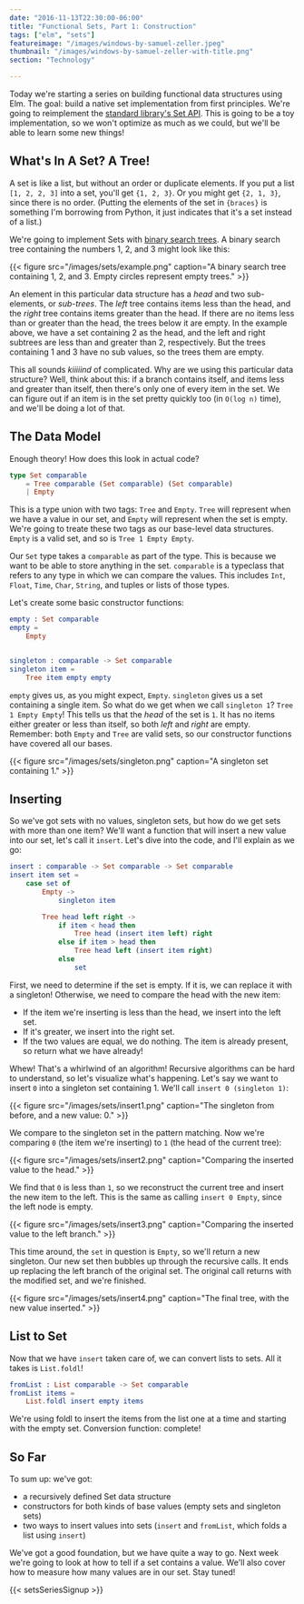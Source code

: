 ```yaml
---
date: "2016-11-13T22:30:00-06:00"
title: "Functional Sets, Part 1: Construction"
tags: ["elm", "sets"]
featureimage: "/images/windows-by-samuel-zeller.jpeg"
thumbnail: "/images/windows-by-samuel-zeller-with-title.png"
section: "Technology"

---
```


Today we're starting a series on building functional data structures using Elm.
The goal: build a native set implementation from first principles.
We're going to reimplement the [standard library's Set API](http://package.elm-lang.org/packages/elm-lang/core/4.0.5/Set).
This is going to be a toy implementation, so we won't optimize as much as we could, but we'll be able to learn some new things!

<!--more-->

## What's In A Set? A Tree!

A set is like a list, but without an order or duplicate elements.
If you put a list `[1, 2, 2, 3]` into a set, you'll get `{1, 2, 3}`.
Or you might get `{2, 1, 3}`, since there is no order.
(Putting the elements of the set in `{braces}` is something I'm borrowing from Python, it just indicates that it's a set instead of a list.)

We're going to implement Sets with [binary search trees](https://en.wikipedia.org/wiki/Binary_search_tree).
A binary search tree containing the numbers 1, 2, and 3 might look like this:

{{< figure src="/images/sets/example.png"
           caption="A binary search tree containing 1, 2, and 3. Empty circles represent empty trees." >}}

An element in this particular data structure has a *head* and two sub-elements, or *sub-trees*.
The *left* tree contains items less than the head, and the *right* tree contains items greater than the head.
If there are no items less than or greater than the head, the trees below it are empty.
In the example above, we have a set containing 2 as the head, and the left and right subtrees are less than and greater than 2, respectively.
But the trees containing 1 and 3 have no sub values, so the trees them are empty.

This all sounds *kiiiiind* of complicated.
Why are we using this particular data structure?
Well, think about this: if a branch contains itself, and items less and greater than itself, then there's only one of every item in the set.
We can figure out if an item is in the set pretty quickly too (in `O(log n)` time), and we'll be doing a lot of that.

## The Data Model

Enough theory!
How does this look in actual code?

```elm
type Set comparable
    = Tree comparable (Set comparable) (Set comparable)
    | Empty
```

This is a type union with two tags: `Tree` and `Empty`.
`Tree` will represent when we have a value in our set, and `Empty` will represent when the set is empty.
We're going to treate these two tags as our base-level data structures.
`Empty` is a valid set, and so is `Tree 1 Empty Empty`.

Our `Set` type takes a `comparable` as part of the type.
This is because we want to be able to store anything in the set.
`comparable` is a typeclass that refers to any type in which we can compare the values.
This includes `Int`, `Float`, `Time`, `Char`, `String`, and tuples or lists of those types.

Let's create some basic constructor functions:

```elm
empty : Set comparable
empty =
    Empty


singleton : comparable -> Set comparable
singleton item =
    Tree item empty empty
```

`empty` gives us, as you might expect, `Empty`.
`singleton` gives us a set containing a single item.
So what do we get when we call `singleton 1`?
`Tree 1 Empty Empty`!
This tells us that the *head* of the set is `1`.
It has no items either greater or less than itself, so both *left* and *right* are empty.
Remember: both `Empty` and `Tree` are valid sets, so our constructor functions have covered all our bases.

{{< figure src="/images/sets/singleton.png"
           caption="A singleton set containing 1." >}}

## Inserting

So we've got sets with no values, singleton sets, but how do we get sets with more than one item?
We'll want a function that will insert a new value into our set, let's call it `insert`.
Let's dive into the code, and I'll explain as we go:

```elm
insert : comparable -> Set comparable -> Set comparable
insert item set =
    case set of
        Empty ->
            singleton item

        Tree head left right ->
            if item < head then
                Tree head (insert item left) right
            else if item > head then
                Tree head left (insert item right)
            else
                set
```

First, we need to determine if the set is empty.
If it is, we can replace it with a singleton!
Otherwise, we need to compare the head with the new item:

- If the item we're inserting is less than the head, we insert into the left set.
- If it's greater, we insert into the right set.
- If the two values are equal, we do nothing.
  The item is already present, so return what we have already!

Whew!
That's a whirlwind of an algorithm!
Recursive algorithms can be hard to understand, so let's visualize what's happening.
Let's say we want to insert `0` into a singleton set containing 1.
We'll call `insert 0 (singleton 1)`:

{{< figure src="/images/sets/insert1.png"
           caption="The singleton from before, and a new value: 0." >}}

We compare to the singleton set in the pattern matching.
Now we're comparing `0` (the item we're inserting) to `1` (the head of the current tree):

{{< figure src="/images/sets/insert2.png"
           caption="Comparing the inserted value to the head." >}}

We find that `0` is less than `1`, so we reconstruct the current tree and insert the new item to the left.
This is the same as calling `insert 0 Empty`, since the left node is empty.

{{< figure src="/images/sets/insert3.png"
           caption="Comparing the inserted value to the left branch." >}}

This time around, the `set` in question is `Empty`, so we'll return a new singleton.
Our new set then bubbles up through the recursive calls.
It ends up replacing the left branch of the original set.
The original call returns with the modified set, and we're finished.

{{< figure src="/images/sets/insert4.png"
           caption="The final tree, with the new value inserted." >}}

## List to Set

Now that we have `insert` taken care of, we can convert lists to sets.
All it takes is `List.foldl`!

```elm
fromList : List comparable -> Set comparable
fromList items =
    List.foldl insert empty items
```

We're using foldl to insert the items from the list one at a time and starting with the empty set.
Conversion function: complete!

## So Far

To sum up: we've got:

- a recursively defined Set data structure
- constructors for both kinds of base values (empty sets and singleton sets)
- two ways to insert values into sets (`insert` and `fromList`, which folds a list using `insert`)

We've got a good foundation, but we have quite a way to go.
Next week we're going to look at how to tell if a set contains a value.
We'll also cover how to measure how many values are in our set.
Stay tuned!

{{< setsSeriesSignup >}}
